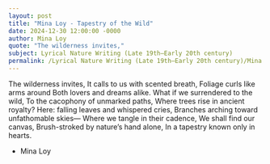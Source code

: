 ```yaml
---
layout: post
title: "Mina Loy - Tapestry of the Wild"
date: 2024-12-30 12:00:00 -0000
author: Mina Loy
quote: "The wilderness invites,"
subject: Lyrical Nature Writing (Late 19th–Early 20th century)
permalink: /Lyrical Nature Writing (Late 19th–Early 20th century)/Mina Loy/Mina Loy - Tapestry of the Wild
---
```


The wilderness invites,
It calls to us with scented breath,
Foliage curls like arms around
Both lovers and dreams alike.
What if we surrendered to the wild,
To the cacophony of unmarked paths,
Where trees rise in ancient royalty?
Here: falling leaves and whispered cries,
Branches arching toward unfathomable skies—
Where we tangle in their cadence,
We shall find our canvas,
Brush-stroked by nature’s hand alone,
In a tapestry known only in hearts.

- Mina Loy
